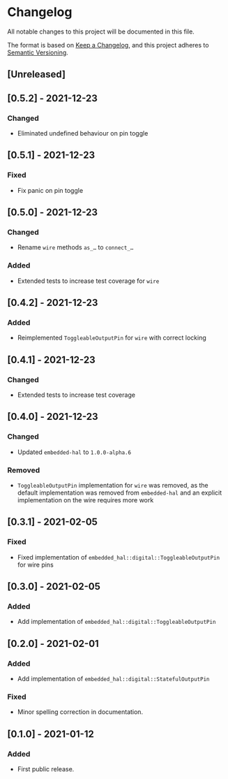 # Changelog
All notable changes to this project will be documented in this file.

The format is based on [Keep a Changelog](https://keepachangelog.com/en/1.0.0/),
and this project adheres to [Semantic Versioning](https://semver.org/spec/v2.0.0.html).

## [Unreleased]

## [0.5.2] - 2021-12-23
### Changed
 - Eliminated undefined behaviour on pin toggle

## [0.5.1] - 2021-12-23
### Fixed
 - Fix panic on pin toggle

## [0.5.0] - 2021-12-23
### Changed
 - Rename `wire` methods `as_…` to `connect_…`

### Added
 - Extended tests to increase test coverage for `wire`

## [0.4.2] - 2021-12-23
### Added
 - Reimplemented `ToggleableOutputPin` for `wire` with correct locking

## [0.4.1] - 2021-12-23
### Changed
 - Extended tests to increase test coverage

## [0.4.0] - 2021-12-23
### Changed
 - Updated `embedded-hal` to `1.0.0-alpha.6`

### Removed
 - `ToggleableOutputPin` implementation for `wire` was removed, as the default
   implementation was removed from `embedded-hal` and an explicit implementation
   on the wire requires more work

## [0.3.1] - 2021-02-05
### Fixed
 - Fixed implementation of `embedded_hal::digital::ToggleableOutputPin` for wire pins

## [0.3.0] - 2021-02-05
### Added
 - Add implementation of `embedded_hal::digital::ToggleableOutputPin`

## [0.2.0] - 2021-02-01
### Added
 - Add implementation of `embedded_hal::digital::StatefulOutputPin`
 
### Fixed
 - Minor spelling correction in documentation.

## [0.1.0] - 2021-01-12
### Added
 - First public release.
